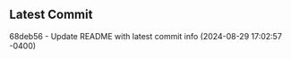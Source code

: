 
## Latest Commit
68deb56 - Update README with latest commit info (2024-08-29 17:02:57 -0400) <Yunxi-Zhou>

